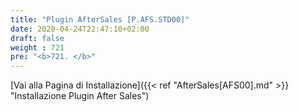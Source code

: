 ```yaml
---
title: "Plugin AfterSales [P.AFS.STD00]"
date: 2020-04-24T22:47:10+02:00
draft: false
weight : 721
pre: "<b>721. </b>"
---
```


[Vai alla Pagina di Installazione]({{< ref "AfterSales[AFS00].md" >}} "Installazione Plugin After Sales")
